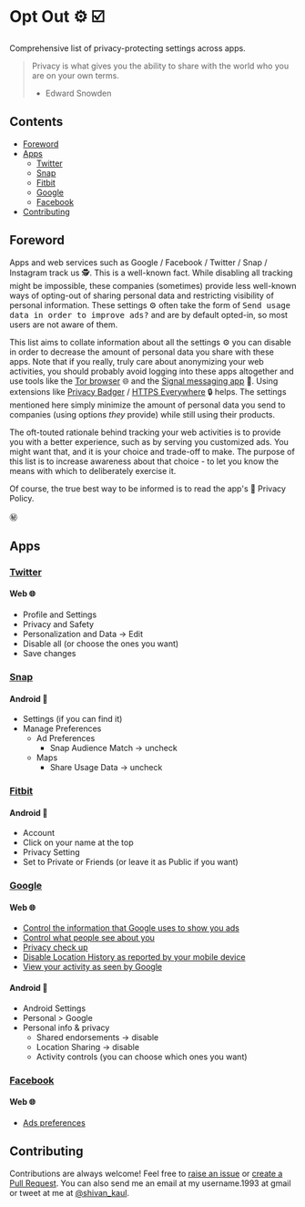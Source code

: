# Opt Out ⚙️ ☑️

Comprehensive list of privacy-protecting settings across apps.

> Privacy is what gives you the ability to share with the world who you are on your own terms.
> - Edward Snowden

## Contents
- [Foreword](#foreword)
- [Apps](#apps)
  - [Twitter](#twitter)
  - [Snap](#snap)
  - [Fitbit](#fitbit)
  - [Google](#google)
  - [Facebook](#facebook)
- [Contributing](#contributing)

## Foreword

Apps and web services such as Google / Facebook / Twitter / Snap / Instagram track us 🕵️. This is a well-known fact. While disabling all tracking might be impossible, these companies (sometimes) provide less well-known ways of opting-out of sharing personal data and restricting visibility of personal information. These settings ⚙️ often take the form of <kbd>Send usage data in order to improve ads?</kbd> and are by default opted-in, so most users are not aware of them. 

This list aims to collate information about all the settings ⚙️ you can disable in order to decrease the amount of personal data you share with these apps. Note that if you really, truly care about anonymizing your web activities, you should probably avoid logging into these apps altogether and use tools like the [Tor browser](https://www.torproject.org/projects/torbrowser.html.en) 🌐 and the [Signal messaging app](https://whispersystems.org/) 💬. Using extensions like [Privacy Badger](https://www.eff.org/privacybadger) / [HTTPS Everywhere](https://www.eff.org/https-everywhere) 🔒 helps. The settings mentioned here simply minimize the amount of personal data you send to companies (using options *they* provide) while still using their products.  

The oft-touted rationale behind tracking your web activities is to provide you with a better experience, such as by serving you customized ads. You might want that, and it is your choice and trade-off to make. The purpose of this list is to increase awareness about that choice - to let you know the means with which to deliberately exercise it. 

Of course, the true best way to be informed is to read the app's 📜 Privacy Policy.

㊙️


## Apps

### [Twitter](https://twitter.com/en/privacy)
#### Web 🌐
- Profile and Settings
- Privacy and Safety
- Personalization and Data -> Edit
- Disable all (or choose the ones you want)
- Save changes

### [Snap](https://www.snap.com/en-US/privacy/privacy-policy/)
#### Android 📱
- Settings (if you can find it)
- Manage Preferences
  - Ad Preferences
    - Snap Audience Match -> uncheck
  - Maps 
    - Share Usage Data -> uncheck

### [Fitbit](https://www.fitbit.com/en-ca/legal/privacy)
#### Android 📱
- Account
- Click on your name at the top
- Privacy Setting
- Set to Private or Friends (or leave it as Public if you want)

### [Google](https://www.google.com/policies/privacy/)
#### Web 🌐
- [Control the information that Google uses to show you ads](https://adssettings.google.com/u/0/authenticated)
- [Control what people see about you](https://aboutme.google.com/)
- [Privacy check up](https://myaccount.google.com/privacycheckup)
- [Disable Location History as reported by your mobile device](https://www.google.com/maps/timeline?pb)
- [View your activity as seen by Google](https://myactivity.google.com/myactivity)

#### Android 📱
- Android Settings
- Personal > Google
- Personal info & privacy 
  - Shared endorsements -> disable
  - Location Sharing -> disable
  - Activity controls (you can choose which ones you want)
  
### [Facebook](https://www.facebook.com/policy.php)
#### Web 🌐
- [Ads preferences](https://www.facebook.com/ads/preferences)


## Contributing
Contributions are always welcome! Feel free to [raise an issue](https://github.com/ShivanKaul/opt-out/issues) or [create a Pull Request](https://help.github.com/articles/creating-a-pull-request-from-a-fork/). You can also send me an email at my username.1993 at gmail or tweet at me at [@shivan_kaul](https://twitter.com/shivan_kaul).
